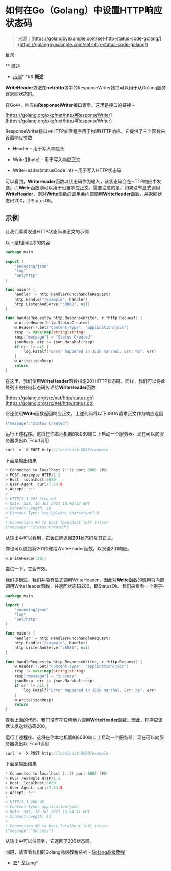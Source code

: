 <!--yml

类别: 未分类

日期: 2024-10-13 06:38:57

-->

# 如何在Go（Golang）中设置HTTP响应状态码

> 来源：[https://golangbyexample.com/set-http-status-code-golang/](https://golangbyexample.com/set-http-status-code-golang/)

目录

**   [概述](#Overview "概述")

+   [示例](#Example "示例")*  *## **概述**

**WriteHeader**方法在**net/http**包中的ResponseWriter接口可以用于从Golang服务器返回状态码。

在Go中，响应由**ResponseWriter**接口表示。这里是接口的链接 –

[https://golang.org/pkg/net/http/#ResponseWriter](https://golang.org/pkg/net/http/#ResponseWriter)

ResponseWriter接口由HTTP处理程序用于构建HTTP响应。它提供了三个函数来设置响应参数

+   Header – 用于写入响应头

+   Write([]byte) – 用于写入响应正文

+   WriteHeader(statusCode int) – 用于写入HTTP状态码

可以看到，**WriteHeader**函数以状态码作为输入，该状态码会在HTTP响应中发送。而**Write**函数则可以用于设置响应正文。需要注意的是，如果没有显式调用**WriteHeader**，则对**Write**函数的调用会内部调用**WriteHeader**函数，并返回状态码200，即StatusOk。

## **示例**

让我们看看发送HTTP状态码和正文的示例

以下是相同程序的内容

```go
package main

import (
	"encoding/json"
	"log"
	"net/http"
)

func main() {
	handler := http.HandlerFunc(handleRequest)
	http.Handle("/example", handler)
	http.ListenAndServe(":8080", nil)
}

func handleRequest(w http.ResponseWriter, r *http.Request) {
	w.WriteHeader(http.StatusCreated)
	w.Header().Set("Content-Type", "application/json")
	resp := make(map[string]string)
	resp["message"] = "Status Created"
	jsonResp, err := json.Marshal(resp)
	if err != nil {
		log.Fatalf("Error happened in JSON marshal. Err: %s", err)
	}
	w.Write(jsonResp)
	return
}
```

在这里，我们使用**WriteHeader**函数指定201 HTTP状态码。同样，我们可以将此处列出的任何状态码传递给**WriteHeader**函数

[https://golang.org/src/net/http/status.go](https://golang.org/src/net/http/status.go)

它还使用**Write**函数返回响应正文。上述代码将以下JSON请求正文作为响应返回

```go
{"message":"Status Created"}
```

运行上述程序。这将在你本地机器的8080端口上启动一个服务器。现在可以向服务器发出以下curl调用

```go
curl -v -X POST http://localhost:8080/example
```

下面是输出结果

```go
* Connected to localhost (::1) port 8080 (#0)
> POST /example HTTP/1.1
> Host: localhost:8080
> User-Agent: curl/7.54.0
> Accept: */*
> 
< HTTP/1.1 201 Created
< Date: Sat, 10 Jul 2021 10:40:33 GMT
< Content-Length: 28
< Content-Type: text/plain; charset=utf-8
< 
* Connection #0 to host localhost left intact
{"message":"Status Created"}
```

从输出中可以看到，它会正确返回**201**状态码及其正文。

你也可以直接将201传递给WriteHeader函数，以发送201响应。

```go
w.WriteHeader(201)
```

尝试一下，它会有效。

我们提到过，我们并没有显式调用WriteHeader，因此对**Write**函数的调用将内部调用WriteHeader函数，并返回状态码200，即StatusOk。我们来看看一个例子-

```go
package main

import (
	"encoding/json"
	"log"
	"net/http"
)

func main() {
	handler := http.HandlerFunc(handleRequest)
	http.Handle("/example", handler)
	http.ListenAndServe(":8080", nil)
}

func handleRequest(w http.ResponseWriter, r *http.Request) {
	w.Header().Set("Content-Type", "application/json")
	resp := make(map[string]string)
	resp["message"] = "Success"
	jsonResp, err := json.Marshal(resp)
	if err != nil {
		log.Fatalf("Error happened in JSON marshal. Err: %s", err)
	}
	w.Write(jsonResp)
	return
}
```

查看上面的代码。我们没有在任何地方调用**WriteHeader**函数。因此，程序应该默认发送状态码200。

运行上述程序。这将在你本地机器的8080端口上启动一个服务器。现在可以向服务器发出以下curl调用

```go
curl -v -X POST http://localhost:8080/example
```

下面是输出结果

```go
* Connected to localhost (::1) port 8080 (#0)
> POST /example HTTP/1.1
> Host: localhost:8080
> User-Agent: curl/7.54.0
> Accept: */*
> 
< HTTP/1.1 200 OK
< Content-Type: application/json
< Date: Sat, 10 Jul 2021 16:24:11 GMT
< Content-Length: 21
< 
* Connection #0 to host localhost left intact
{"message":"Success"}
```

从输出中可以注意到，它返回了200状态码。

同时，请查看我们的Golang高级教程系列 - [Golang高级教程](https://golangbyexample.com/golang-comprehensive-tutorial/)

+   [去](https://golangbyexample.com/tag/go/)*   [戈Lang](https://golangbyexample.com/tag/golang/)*
